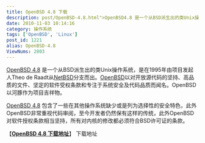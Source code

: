 ```yaml
---
title: OpenBSD 4.8 下载
description: post/OpenBSD-4.8.html">OpenBSD4.8 是一个从BSD派生出的类Unix操作系统，是在1995年由项目发起人TheodeRaadt从/tags/NetBSD">NetBSD分支而出。/tags/OpenBSD">OpenBSD以对开放源代码的坚持、高品质的文件、坚定的软件受权条款和专注于系统安全及代码品质而闻名。OpenBSD以河豚作为项目吉祥物。post/OpenBSD-4.8.html">OpenBSD4.8 包含了一些在其他操作系统缺少或是列为选择性的安全特色，此外OpenBSD非常重视代码审阅，至今开发者仍然保有这样的传统，此外OpenBSD对软件授权条款相当坚持，所有对内核的修改都必须符合BSD许可证的条款。
date: 2010-11-03 10:14:16
category: 操作系统
tags: ['OpenBSD', 'Linux']
post_id: 1221
alias: OpenBSD-4.8
ViewNums: 2803
---
```


[OpenBSD 4.8](/blog/openbsd-48) 是一个从BSD派生出的类Unix操作系统，是在1995年由项目发起人Theo de Raadt从[NetBSD](/tags/NetBSD)分支而出。[OpenBSD](/tags/OpenBSD)以对开放源代码的坚持、高品质的文件、坚定的软件受权条款和专注于系统安全及代码品质而闻名。OpenBSD以河豚作为项目吉祥物。

[OpenBSD 4.8](/blog/openbsd-48) 包含了一些在其他操作系统缺少或是列为选择性的安全特色，此外OpenBSD非常重视代码审阅，至今开发者仍然保有这样的传统，此外OpenBSD对软件授权条款相当坚持，所有对内核的修改都必须符合BSD许可证的条款。

【[**OpenBSD 4.8 下载地址**](/blog/openbsd-48)】
下载地址

